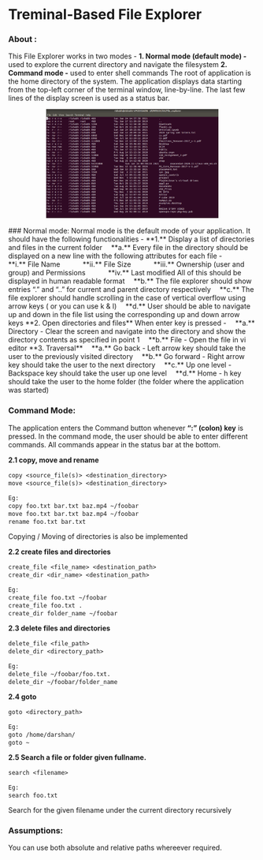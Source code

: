 # Treminal-Based File Explorer

### About :
This File Explorer works in two modes -
**1. Normal mode (default mode) -** used to explore the current directory and navigate the filesystem
**2. Command mode -** used to enter shell commands
The root of application is the home directory of the system.
The application displays data starting from the top-left corner of the terminal window, line-by-line. The last few lines of the display screen is used as a status bar.
<p align="center">
  <img src="./image/snapshot.png" width="350">
</p>
### Normal mode:
Normal mode is the default mode of your application. It should have the following functionalities -
**1.** Display a list of directories and files in the current folder
&emsp;**a.** Every file in the directory should be displayed on a new line with the following attributes for each file -
&emsp;&emsp;&emsp;**i.** File Name
&emsp;&emsp;&emsp;**ii.** File Size
&emsp;&emsp;&emsp;**iii.** Ownership (user and group) and Permissions
&emsp;&emsp;&emsp;**iv.** Last modified
All of this should be displayed in human readable format
&emsp;**b.** The file explorer should show entries “.” and “..” for current and parent directory
respectively
&emsp;**c.** The file explorer should handle scrolling in the case of vertical overflow using arrow keys ( or you can use k  &  l)
&emsp;**d.** User should be able to navigate up and down in the file list using the corresponding up
and down arrow keys
**2. Open directories and files**
When enter key is pressed -
&emsp;**a.** Directory - Clear the screen and navigate into the directory and show the directory
contents as specified in point 1
&emsp;**b.** File - Open the file in vi editor
**3. Traversal**
&emsp;**a.** Go back - Left arrow key should take the user to the previously visited directory
&emsp;**b.** Go forward - Right arrow key should take the user to the next directory
&emsp;**c.** Up one level - Backspace key should take the user up one level
&emsp;**d.** Home -  h  key should take the user to the home folder (the folder where the application was started)

### Command Mode:
The application enters the Command button whenever **“:” (colon) key** is pressed. In the command mode, the user should be able to enter different commands. All commands appear in the status bar at the bottom.

**2.1 copy, move and rename** 
```
copy <source_file(s)> <destination_directory>
move <source_file(s)> <destination_directory>
```
```
Eg:
copy foo.txt bar.txt baz.mp4 ~/foobar
move foo.txt bar.txt baz.mp4 ~/foobar
rename foo.txt bar.txt
```
Copying / Moving of directories is also be implemented

**2.2 create files and directories** 
```
create_file <file_name> <destination_path>
create_dir <dir_name> <destination_path>
```

```
Eg:
create_file foo.txt ~/foobar
create_file foo.txt .
create_dir folder_name ~/foobar
```

**2.3 delete files and directories** 
```
delete_file <file_path>
delete_dir <directory_path>
```

```
Eg:
delete_file ~/foobar/foo.txt.
delete_dir ~/foobar/folder_name
```

**2.4 goto** 
```
goto <directory_path>
```

```
Eg:
goto /home/darshan/
goto ~
```

**2.5 Search a file or folder given fullname.** 
```
search <filename>
```
```
Eg:
search foo.txt
```
Search for the given filename under the current directory recursively
### Assumptions:
You can use both absolute and relative paths whereever required.





